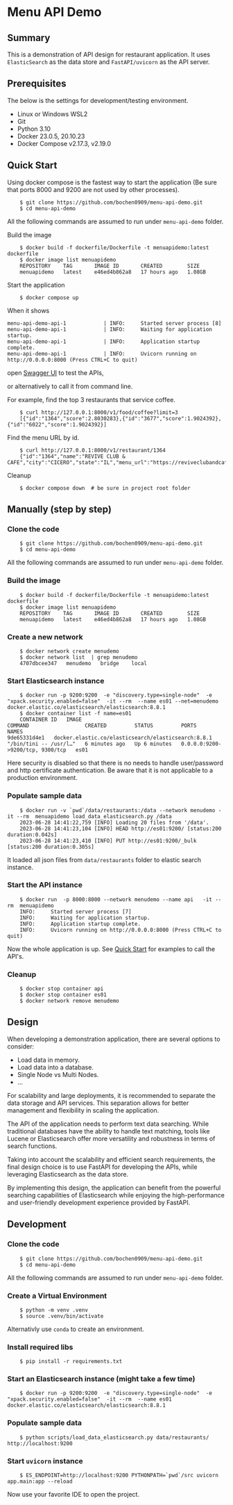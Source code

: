 # Menu API Demo

## Summary

This is a demonstration of API design for restaurant application. It uses `ElasticSearch` as the data store and `FastAPI/uvicorn` as the API server.


## Prerequisites
The below is the settings for development/testing environment.
* Linux or Windows WSL2
* Git
* Python 3.10
* Docker 23.0.5, 20.10.23
* Docker Compose v2.17.3, v2.19.0
  
## Quick Start

Using docker compose is the fastest way to start the application (Be sure that ports 8000 and 9200 are not used by other processes).

```shell
    $ git clone https://github.com/bochen0909/menu-api-demo.git
    $ cd menu-api-demo
```
All the following commands are assumed to run under `menu-api-demo` folder.

Build the image
```shell
    $ docker build -f dockerfile/Dockerfile -t menuapidemo:latest dockerfile
    $ docker image list menuapidemo
    REPOSITORY    TAG       IMAGE ID       CREATED        SIZE
    menuapidemo   latest    e46ed4b862a8   17 hours ago   1.08GB

```
Start the application
```shell
    $ docker compose up
```

When it shows
```
menu-api-demo-api-1            | INFO:     Started server process [8]
menu-api-demo-api-1            | INFO:     Waiting for application startup.
menu-api-demo-api-1            | INFO:     Application startup complete.
menu-api-demo-api-1            | INFO:     Uvicorn running on http://0.0.0.0:8000 (Press CTRL+C to quit)
```

open [Swagger UI](http://127.0.0.1:8000/docs) to test the APIs,

or alternatively to call it from command line. 

For example, find the top 3 restaurants that service coffee.

```shell
    $ curl http://127.0.0.1:8000/v1/food/coffee?limit=3
    [{"id":"1364","score":2.8030283},{"id":"3677","score":1.9024392},{"id":"6022","score":1.9024392}]
```

Find the menu URL by id.

```shell
    $ curl http://127.0.0.1:8000/v1/restaurant/1364
    {"id":"1364","name":"REVIVE CLUB & CAFE","city":"CICERO","state":"IL","menu_url":"https://reviveclubandcafe.com/"}
```
Cleanup
```shell
    $ docker compose down  # be sure in project root folder

```
## Manually (step by step)

### Clone the code 
```shell
    $ git clone https://github.com/bochen0909/menu-api-demo.git
    $ cd menu-api-demo
```
All the following commands are assumed to run under `menu-api-demo` folder.

### Build the image
```shell
    $ docker build -f dockerfile/Dockerfile -t menuapidemo:latest dockerfile
    $ docker image list menuapidemo
    REPOSITORY    TAG       IMAGE ID       CREATED        SIZE
    menuapidemo   latest    e46ed4b862a8   17 hours ago   1.08GB

```
### Create a new network
```shell
    $ docker network create menudemo
    $ docker network list  | grep menudemo
    4707dbcee347   menudemo   bridge    local
``` 
### Start Elasticsearch instance
```shell
    $ docker run -p 9200:9200  -e "discovery.type=single-node"  -e "xpack.security.enabled=false"  -it --rm  --name es01 --net=menudemo  docker.elastic.co/elasticsearch/elasticsearch:8.8.1
    $ docker container list -f name=es01
    CONTAINER ID   IMAGE                                                 COMMAND                  CREATED         STATUS         PORTS                              NAMES
9de65331d4e1   docker.elastic.co/elasticsearch/elasticsearch:8.8.1   "/bin/tini -- /usr/l…"   6 minutes ago   Up 6 minutes   0.0.0.0:9200->9200/tcp, 9300/tcp   es01
```
Here security is disabled so that there is no needs to handle user/password and http certificate authentication. Be aware that it is not applicable to a production environment.

### Populate sample data
```shell
    $ docker run -v `pwd`/data/restaurants:/data --network menudemo -it --rm  menuapidemo load_data_elasticsearch.py /data
    2023-06-28 14:41:22,759 [INFO] Loading 20 files from '/data'.
    2023-06-28 14:41:23,104 [INFO] HEAD http://es01:9200/ [status:200 duration:0.042s]
    2023-06-28 14:41:23,410 [INFO] PUT http://es01:9200/_bulk [status:200 duration:0.305s]
```
It loaded all json files from `data/restaurants` folder to elastic search instance.

### Start the API instance
```shell
    $ docker run  -p 8000:8000 --network menudemo --name api   -it --rm  menuapidemo
    INFO:     Started server process [7]
    INFO:     Waiting for application startup.
    INFO:     Application startup complete.
    INFO:     Uvicorn running on http://0.0.0.0:8000 (Press CTRL+C to quit)
```

Now the whole application is up. See [Quick Start]($quick-start) for examples to call the API's. 

### Cleanup

```shell
    $ docker stop container api
    $ docker stop container es01
    $ docker network remove menudemo
```

## Design

When developing a demonstration application, there are several options to consider:

- Load data in memory.
- Load data into a database.
- Single Node vs Multi Nodes.
- ...

For scalability and large deployments, it is recommended to separate the data storage and API services. This separation allows for better management and flexibility in scaling the application.

The API of the application needs to perform text data searching. While traditional databases have the ability to handle text matching, tools like Lucene or Elasticsearch offer more versatility and robustness in terms of search functions.

Taking into account the scalability and efficient search requirements, the final design choice is to use FastAPI for developing the APIs, while leveraging Elasticsearch as the data store.

By implementing this design, the application can benefit from the powerful searching capabilities of Elasticsearch while enjoying the high-performance and user-friendly development experience provided by FastAPI.

## Development

### Clone the code 
```shell
    $ git clone https://github.com/bochen0909/menu-api-demo.git
    $ cd menu-api-demo
```
All the following commands are assumed to run under `menu-api-demo` folder.

### Create a Virtual Environment
```shell
    $ python -m venv .venv
    $ source .venv/bin/activate
```
Alternativly use `conda` to create an environment.

### Install required libs
```shell
    $ pip install -r requirements.txt
```

### Start an Elasticsearch instance (might take a few time)
```shell
    $ docker run -p 9200:9200  -e "discovery.type=single-node"  -e "xpack.security.enabled=false"  -it --rm  --name es01 docker.elastic.co/elasticsearch/elasticsearch:8.8.1
```
### Populate sample data
```shell
    $ python scripts/load_data_elasticsearch.py data/restaurants/ http://localhost:9200 
```

### Start `uvicorn` instance
```shell
    $ ES_ENDPOINT=http://localhost:9200 PYTHONPATH=`pwd`/src uvicorn app.main:app --reload
```

Now use your favorite IDE to open the project.

